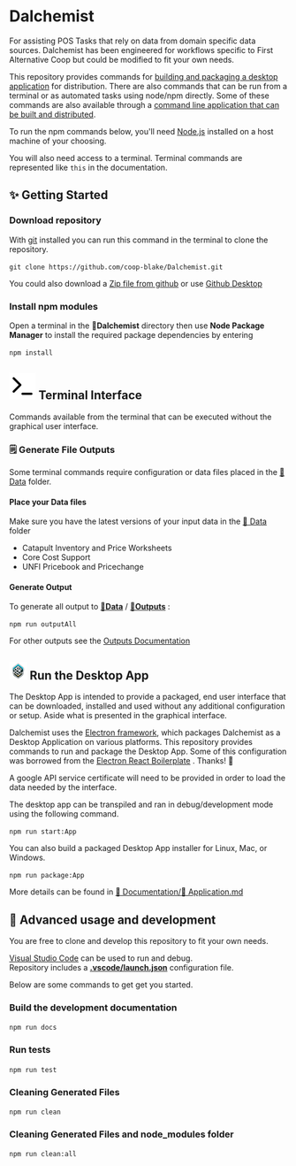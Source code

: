 # Dalchemist

For assisting POS Tasks that rely on data from domain specific data sources. Dalchemist has been engineered for workflows specific to First Alternative Coop but could be modified to fit your own needs.

This repository provides commands for [building and packaging a desktop application](./Documentation/Application.md) for distribution. There are also commands that can be run from a terminal or as automated tasks using node/npm directly. Some of these commands are also available through a [command line application that can be built and distributed](./Documentation/CLI.md).

To run the npm commands below, you'll need [Node.js](https://nodejs.org/en/download/) installed on a host machine of your choosing.

You will also need access to a terminal. Terminal commands are represented like `this` in the documentation.

## ✨ Getting Started

### Download repository

With [git](https://git-scm.com/downloads) installed you can run this command in the terminal to clone the repository.

`git clone https://github.com/coop-blake/Dalchemist.git`

You could also download a [Zip file from github](https://github.com/coop-blake/Dalchemist/archive/refs/heads/main.zip) or use [Github Desktop](https://desktop.github.com/)

### Install npm modules

Open a terminal in the 📁**Dalchemist** directory then use **Node Package Manager** to install the required package dependencies by entering

`npm install`

## ![Icon](./Documentation/resources/terminal.svg) Terminal Interface

Commands available from the terminal that can be executed without the graphical user interface.

### 🗒️ Generate File Outputs

Some terminal commands require configuration or data files placed in the [📁 Data](./Data) folder.

#### Place your Data files

Make sure you have the latest versions of your input data in the [📁 Data](./Data/Readme.md) folder

- Catapult Inventory and Price Worksheets
- Core Cost Support
- UNFI Pricebook and Pricechange

#### Generate Output

To generate all output to [**📁Data**](./Data) / [**📁Outputs**](./Data/Outputs) :

`npm run outputAll`

For other outputs see the [Outputs Documentation](./Documentation/Outputs.md)

## ![Icon](./icon/icon32.png) Run the Desktop App

The Desktop App is intended to provide a packaged, end user interface that can be downloaded, installed and used without any additional configuration or setup. Aside what is presented in the graphical interface.

Dalchemist uses the [Electron framework](https://www.electronjs.org/), which packages Dalchemist as a Desktop Application on various platforms. This repository provides commands to run and package the Desktop App. Some of this configuration was borrowed from the [Electron React Boilerplate](https://electron-react-boilerplate.js.org/) . Thanks! 🙏

A google API service certificate will need to be provided in order to load the data needed by the interface.

The desktop app can be transpiled and ran in debug/development mode using the following command.

`npm run start:App`

You can also build a packaged Desktop App installer for Linux, Mac, or Windows.

`npm run package:App`

More details can be found in [📁 Documentation/](./Documentation)[📝 Application.md](./Documentation/Application.md)

## 🌟 Advanced usage and development

You are free to clone and develop this repository to fit your own needs.

[Visual Studio Code](https://code.visualstudio.com/Download) can be used to run and debug.  
Repository includes a [**.vscode/launch.json**](./.vscode/launch.json) configuration file.

Below are some commands to get get you started.

### Build the development documentation

`npm run docs`

### Run tests

`npm run test`

### Cleaning Generated Files

`npm run clean`

### Cleaning Generated Files and node_modules folder

`npm run clean:all`
